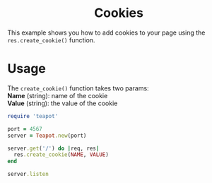 <p align="center">
  <h1 align="center"><b>Cookies</b></h1>
</p>

This example shows you how to add cookies to your page using the `res.create_cookie()` function.

# Usage

The `create_cookie()` function takes two params:
<br>
**Name** (string): name of the cookie
<br>
**Value** (string): the value of the cookie

```rb
require 'teapot'

port = 4567
server = Teapot.new(port)

server.get('/') do |req, res|
  res.create_cookie(NAME, VALUE)
end

server.listen
```
